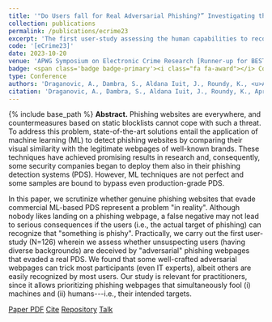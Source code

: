 ```yaml
---
title: '"Do Users fall for Real Adversarial Phishing?” Investigating the Human Response to Evasive Webpages'
collection: publications
permalink: /publications/ecrime23
excerpt: 'The first user-study assessing the human capabilities to recognize real "adversarial" phishing webpages that evaded a real phishing detection system based on deep learning'
code: '[eCrime23]'
date: 2023-10-20
venue: 'APWG Symposium on Electronic Crime Research [Runner-up for BEST PAPER AWARD]'
badge: <span class='badge badge-primary'><i class="fa fa-award"></i> Conference</span>
type: Conference
authors: 'Draganovic, A., Dambra, S., Aldana Iuit, J., Roundy, K., <u>Apruzzese, G.</u>'
citation: 'Draganovic, A., Dambra, S., Aldana Iuit, J., Roundy, K., Apruzzese, G., (2023, November). ""Do users fall for real adversarial phishing?” Investigating the human response to evasive webpages" In <i>2023 Symposium on Electronic Crime Research (eCrime)</i>.'
---
```

{% include base_path %}
<b>Abstract.</b> Phishing websites are everywhere, and countermeasures based on static blocklists cannot cope with such a threat. To address this problem, state-of-the-art solutions entail the application of machine learning (ML) to detect phishing websites by comparing their visual similarity with the legitimate webpages of well-known brands. These techniques have achieved promising results in research and, consequently, some security companies began to deploy them also in their phishing detection systems (PDS). However, ML techniques are not perfect and some samples are bound to bypass even production-grade PDS.

In this paper, we scrutinize whether genuine phishing websites that evade commercial ML-based PDS represent a problem "in reality". Although nobody likes landing on a phishing webpage, a false negative may not lead to serious consequences if the users (i.e., the actual target of phishing) can recognize that "something is phishy". Practically, we carry out the first user-study (N=126) wherein we assess whether unsuspecting users (having diverse backgrounds) are deceived by "adversarial" phishing webpages that evaded a real PDS. We found that some well-crafted adversarial webpages can trick most participants (even IT experts), albeit others are easily recognized by most users. Our study is relevant for practitioners, since it allows prioritizing phishing webpages that simultaneously fool (i) machines and (ii) humans---i.e., their intended targets.


<a class="btn btn-outline-primary my-1 mr-1 btn-sm" href="{{ base_path }}/files/papers/ecrime23/ecrime23.pdf" target="_blank" rel="noopener">Paper PDF</a> 
<a class="btn btn-outline-primary my-1 mr-1 btn-sm" href="{{ base_path }}/files/papers/ecrime23/ecrime23_cite.html" target="_blank" rel="noopener">Cite</a>
<a class="btn btn-outline-primary my-1 mr-1 btn-sm" href="https://github.com/hihey54/eCrime23_realAdversarialPhish" target="_blank" rel="noopener">Repository</a> <a class="btn btn-outline-primary my-1 mr-1 btn-sm" href="{{ base_path }}/talks/ecrime23" target="_blank" rel="noopener">Talk</a> 